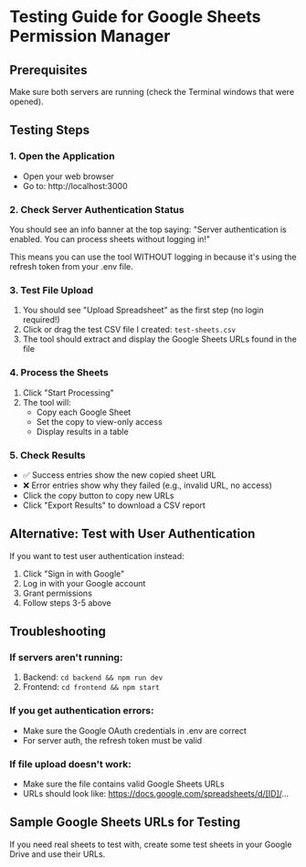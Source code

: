 # Testing Guide for Google Sheets Permission Manager

## Prerequisites
Make sure both servers are running (check the Terminal windows that were opened).

## Testing Steps

### 1. Open the Application
- Open your web browser
- Go to: http://localhost:3000

### 2. Check Server Authentication Status
You should see an info banner at the top saying:
"Server authentication is enabled. You can process sheets without logging in!"

This means you can use the tool WITHOUT logging in because it's using the refresh token from your .env file.

### 3. Test File Upload
1. You should see "Upload Spreadsheet" as the first step (no login required!)
2. Click or drag the test CSV file I created: `test-sheets.csv`
3. The tool should extract and display the Google Sheets URLs found in the file

### 4. Process the Sheets
1. Click "Start Processing"
2. The tool will:
   - Copy each Google Sheet
   - Set the copy to view-only access
   - Display results in a table

### 5. Check Results
- ✅ Success entries show the new copied sheet URL
- ❌ Error entries show why they failed (e.g., invalid URL, no access)
- Click the copy button to copy new URLs
- Click "Export Results" to download a CSV report

## Alternative: Test with User Authentication

If you want to test user authentication instead:

1. Click "Sign in with Google" 
2. Log in with your Google account
3. Grant permissions
4. Follow steps 3-5 above

## Troubleshooting

### If servers aren't running:
1. Backend: `cd backend && npm run dev`
2. Frontend: `cd frontend && npm start`

### If you get authentication errors:
- Make sure the Google OAuth credentials in .env are correct
- For server auth, the refresh token must be valid

### If file upload doesn't work:
- Make sure the file contains valid Google Sheets URLs
- URLs should look like: https://docs.google.com/spreadsheets/d/[ID]/...

## Sample Google Sheets URLs for Testing

If you need real sheets to test with, create some test sheets in your Google Drive and use their URLs.